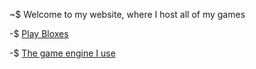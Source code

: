 ~$ Welcome to my website, where I host all of my games

-$ [Play Bloxes](https://enterthevoid-x86.github.io/bloxes)

-$ [The game engine I use](https://construct.net)

